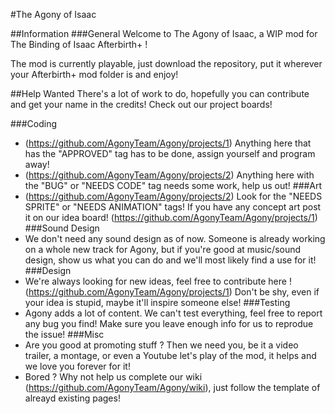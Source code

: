 

#The Agony of Isaac

                                                                                                                                                                                                                             

##Information
###General
Welcome to The Agony of Isaac, a WIP mod for The Binding of Isaac Afterbirth+ !

The mod is currently playable, just download the repository, put it wherever your Afterbirth+ mod folder is and enjoy!

##Help Wanted
There's a lot of work to do, hopefully you can contribute and get your name in the credits!
Check out our project boards!

###Coding
- (https://github.com/AgonyTeam/Agony/projects/1) Anything here that has the "APPROVED" tag has to be done, assign yourself and program away!
- (https://github.com/AgonyTeam/Agony/projects/2) Anything here with the "BUG" or "NEEDS CODE" tag needs some work, help us out!
###Art
- (https://github.com/AgonyTeam/Agony/projects/2) Look for the "NEEDS SPRITE" or "NEEDS ANIMATION" tags! If you have any concept art post it on our idea board! (https://github.com/AgonyTeam/Agony/projects/1)
###Sound Design
- We don't need any sound design as of now. Someone is already working on a whole new track for Agony, but if you're good at music/sound design, show us what you can do and we'll most likely find a use for it!
###Design
- We're always looking for new ideas, feel free to contribute here ! (https://github.com/AgonyTeam/Agony/projects/1) Don't be shy, even if your idea is stupid, maybe it'll inspire someone else!
###Testing
- Agony adds a lot of content. We can't test everything, feel free to report any bug you find! Make sure you leave enough info for us to reprodue the issue!
###Misc
- Are you good at promoting stuff ? Then we need you, be it a video trailer, a montage, or even a Youtube let's play of the mod, it helps and we love you forever for it!
- Bored ? Why not help us complete our wiki (https://github.com/AgonyTeam/Agony/wiki), just follow the template of alreayd existing pages!
